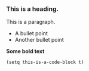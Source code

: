 <!-- -*- mode: my-markdown -*- -->
### This is a heading.

This is a paragraph.

- A bullet point
- Another bullet point

__Some bold text__

```
(setq this-is-a-code-block t)
```

<!-- this is a comment -->
